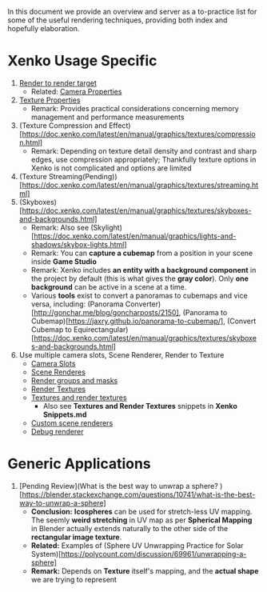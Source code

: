 In this document we provide an overview and server as a to-practice list for some of the useful rendering techniques, providing both index and hopefully elaboration.

# Xenko Usage Specific

1. [Render to render target](https://doc.xenko.com/latest/en/manual/graphics/graphics-compositor/render-textures.html)
    * Related: [Camera Properties](https://doc.xenko.com/latest/en/manual/graphics/cameras/index.html)
2. [Texture Properties](https://doc.xenko.com/latest/en/manual/graphics/textures/index.html#texture-properties)
    * Remark: Provides practical considerations concerning memory management and performance measurements
3. (Texture Compression and Effect)[https://doc.xenko.com/latest/en/manual/graphics/textures/compression.html]
    * Remark: Depending on texture detail density and contrast and sharp edges, use compression appropriately; Thankfully texture options in Xenko is not complicated and options are limited
4. (Texture Streaming\(Pending\))[https://doc.xenko.com/latest/en/manual/graphics/textures/streaming.html]
5. (Skyboxes)[https://doc.xenko.com/latest/en/manual/graphics/textures/skyboxes-and-backgrounds.html]
    * Remark: Also see (Skylight)[https://doc.xenko.com/latest/en/manual/graphics/lights-and-shadows/skybox-lights.html]
    * Remark: You can **capture a cubemap** from a position in your scene inside **Game Studio**
    * Remark: Xenko includes **an entity with a background component** in the project by default (this is what gives the **gray color**). Only **one background** can be active in a scene at a time.
    * Various **tools** exist to convert a panoramas to cubemaps and vice versa, including: (Panorama Converter)[http://gonchar.me/blog/goncharposts/2150], (Panorama to Cubemap)[https://jaxry.github.io/panorama-to-cubemap/], (Convert Cubemap to Equirectangular)[https://doc.xenko.com/latest/en/manual/graphics/textures/skyboxes-and-backgrounds.html]
6. Use multiple camera slots, Scene Renderer, Render to Texture
    * [Camera Slots](https://doc.xenko.com/latest/jp/manual/graphics/cameras/camera-slots.html)
    * [Scene Renderes](https://doc.xenko.com/latest/en/manual/graphics/graphics-compositor/scene-renderers.html)
    * [Render groups and masks](https://doc.xenko.com/latest/jp/manual/graphics/graphics-compositor/render-groups-and-masks.html)
    * [Render Textures](https://doc.xenko.com/latest/jp/manual/graphics/graphics-compositor/render-textures.html)
    * [Textures and render textures](https://doc.xenko.com/latest/jp/manual/graphics/low-level-api/textures-and-render-textures.html)
        * Also see **Textures and Render Textures** snippets in **Xenko Snippets.md**
    * [Custom scene renderers](https://doc.xenko.com/latest/jp/manual/graphics/graphics-compositor/custom-scene-renderers.html)
    * [Debug renderer](https://doc.xenko.com/latest/jp/manual/graphics/graphics-compositor/debug-renderers.html)

# Generic Applications

1. \[Pending Review\](What is the best way to unwrap a sphere?
)[https://blender.stackexchange.com/questions/10741/what-is-the-best-way-to-unwrap-a-sphere]
    * **Conclusion:** **Icospheres** can be used for stretch-less UV mapping. The seemly **weird stretching** in UV map as per **Spherical Mapping** in Blender actually extends naturally to the other side of the **rectangular image texture**.
    * **Related:** Examples of (Sphere UV Unwrapping Practice for Solar System)[https://polycount.com/discussion/69961/unwrapping-a-sphere]
    * **Remark:** Depends on **Texture** itself's mapping, and the **actual shape** we are trying to represent